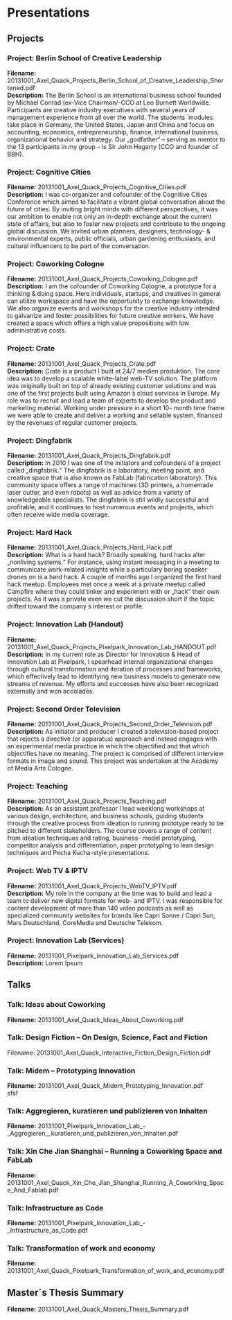 # Presentations

## Projects
### Project: Berlin School of Creative Leadership
**Filename:** 20131001\_Axel\_Quack\_Projects\_Berlin\_School\_of\_Creative\_Leadership\_Shortened.pdf  
**Description:** The Berlin School is an international business school founded by Michael Conrad (ex-Vice Chairman/-CCO at Leo Burnett Worldwide. Participants are creative industry executives with several years of management experience from all over the world. The students ́ modules take place in Germany, the United States, Japan and China and focus on accounting, economics, entrepreneurship, finance, international business, organizational behavior and strategy. Our „godfather“ – serving as mentor to the 13 participants in my group – is Sir John Hegarty (CCO and founder of BBH).

### Project: Cognitive Cities
**Filename:** 20131001\_Axel\_Quack\_Projects\_Cognitive\_Cities.pdf  
**Description:** I was co-organizer and cofounder of the Cognitive Cities Conference which aimed to facilitate a vibrant global conversation about the future of cities. By inviting bright minds with different perspectives, it was our ambition to enable not only an in-depth exchange about the current state of affairs, but also to foster new projects and contribute to the ongoing global discussion. We invited urban planners, designers, technology- & environmental experts, public officials, urban gardening enthusiasts, and cultural influencers to be part of the conversation.

### Project: Coworking Cologne
**Filename:** 20131001\_Axel\_Quack\_Projects\_Coworking\_Cologne.pdf  
**Description:** I am the cofounder of Coworking Cologne, a prototype for a thinking & doing space. Here individuals, startups, and creatives in general can utilize workspace and have the opportunity to exchange knowledge. We also organize events and workshops for the creative industry intended to galvanize and foster possibilities for future creative workers. We have created a space which offers a high value propositions with low administrative costs.

### Project: Crate
**Filename:** 20131001\_Axel\_Quack\_Projects\_Crate.pdf  
**Description:** Crate is a product I built at 24/7 medien produktion. The core idea was to develop a scalable white-label web-TV solution. The platform was originally built on top of already existing customer solutions and was one of the first projects built using Amazon ́s cloud services in Europe. My role was to recruit and lead a team of experts to develop the product and marketing material. Working under pressure in a short 10- month time frame we were able to create and deliver a working and sellable system, financed by the revenues of regular customer projects.

### Project: Dingfabrik
**Filename:** 20131001\_Axel\_Quack\_Projects\_Dingfabrik.pdf  
**Description:** In 2010 I was one of the initiators and cofounders of a project called „dingfabrik.“ The dingfabrik is a laboratory, meeting point, and creative space that is also known as FabLab (fabrication laboratory). This community space offers a range of machines (3D printers, a homemade laser cutter, and even robots) as well as advice from a variety of knowledgeable specialists. The dingfabrik is still wildly successful and profitable, and it continues to host numerous events and projects, which often receive wide media coverage.

### Project: Hard Hack
**Filename:** 20131001\_Axel\_Quack\_Projects\_Hard\_Hack.pdf  
**Description:** What is a hard hack? Broadly speaking, hard hacks alter „nonliving systems.“ For instance, using instant messaging in a meeting to communicate work-related insights while a particulary boring speaker drones on is a hard hack. A couple of months ago I organized the first hard hack meetup. Employees met once a week at a private meetup called Campfire where they could tinker and experiment with or „hack“ their own projects. As it was a private even we cut the discussion short if the topic drifted toward the company ́s interest or profile.

### Project: Innovation Lab (Handout)
**Filename:** 20131001\_Axel\_Quack\_Projects\_Pixelpark\_Innovation\_Lab\_HANDOUT.pdf  
**Description:** In my current role as Director for Innovation & Head of Innovation Lab at Pixelpark, I spearhead internal organizational changes through cultural transformation and iteration of processes and frameworks, which effectively lead to identifying new business models to generate new streams of revenue. My efforts and successes have also been recognized externally and won accolades.

### Project: Second Order Television
**Filename:** 20131001\_Axel\_Quack\_Projects\_Second\_Order\_Television.pdf  
**Description:** As initiator and producer I created a television-based project that rejects a directive (or apparatus) approach and instead engages with an experimental media practice in which the objectified and that which objectifies have no meaning. The project is comprised of different interview formats in image and sound. This project was undertaken at the Academy of Media Arts Cologne.

### Project: Teaching
**Filename:** 20131001\_Axel\_Quack\_Projects\_Teaching.pdf  
**Description:** As an assistant professor I lead weeklong workshops at various design, architecture, and business schools, guiding students through the creative process from ideation to running prototype ready to be pitched to different stakeholders. The course covers a range of content from ideation techniques and rating, business- model prototyping, competitor analysis and differentiation, paper prototyping to lean design techniques and Pecha Kucha-style presentations.

### Project: Web TV & IPTV
**Filename:** 20131001\_Axel\_Quack\_Projects\_WebTV\_IPTV.pdf  
**Description:** My role in the company at the time was to build and lead a team to deliver new digital formats for web- and IPTV. I was responsible for content development of more than 140 video podcasts as well as specialized community websites for brands like Capri Sonne / Capri Sun, Mars Deutschland, CoreMedia and Deutsche Telekom.

### Project: Innovation Lab (Services)
**Filename:** 20131001\_Pixelpark\_Innovation\_Lab\_Services.pdf  
**Description:** Lorem Ipsum 

## Talks
### Talk: Ideas about Coworking
**Filename:** 20131001\_Axel\_Quack\_Ideas\_About\_Coworking.pdf

### Talk: Design Fiction – On Design, Science, Fact and Fiction
Filename: 20131001\_Axel\_Quack\_Interactive\_Fiction\_Design\_Fiction.pdf

### Talk: Midem – Prototyping Innovation
**Filename:** 20131001\_Axel\_Quack\_Midem\_Prototyping_Innovation.pdf  
sfsf

### Talk: Aggregieren, kuratieren und publizieren von Inhalten
**Filename:** 20131001\_Pixelpark\_Innovation\_Lab\_\-\_Aggregieren\_\_kuratieren\_und\_publizieren\_von\_Inhalten.pdf

### Talk: Xin Che Jian Shanghai – Running a Coworking Space and FabLab
**Filename:** 20131001\_Axel\_Quack\_Xin\_Che\_Jian\_Shanghai\_Running\_A\_Coworking\_Space\_And\_Fablab.pdf

### Talk: Infrastructure as Code
**Filename:** 20131001\_Pixelpark\_Innovation\_Lab\_\-\_Infrastructure\_as\_Code.pdf

### Talk: Transformation of work and economy
**Filename:** 20131001\_Axel\_Quack\_Pixelpark\_Transformation\_of\_work\_and\_economy.pdf

## Master´s Thesis Summary
**Filename:** 20131001\_Axel\_Quack\_Masters\_Thesis\_Summary.pdf